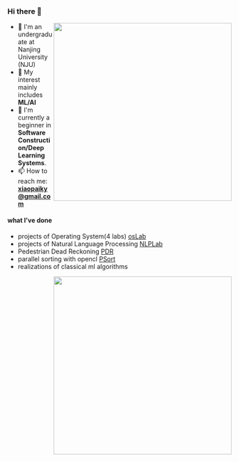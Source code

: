 ### Hi there 👋

<!--
**sorceryyy/sorceryyy** is a ✨ _special_ ✨ repository because its `README.md` (this file) appears on your GitHub profile.

Here are some ideas to get you started:
-->
<a href="#">
<img align="right" src='https://github-readme-stats.vercel.app/api/top-langs/?username=sorceryyy&layout=compact&hide=html,java' width="400px" />
</a>

- 🏫 I'm an undergraduate at Nanjing University (NJU)
- 💬 My interest mainly includes **ML/AI**
- 🌱 I'm currently a beginner in **Software Construction/Deep Learning Systems**.
- 📫 How to reach me: **xiaopaiky@gmail.com**

#### what I've done
* projects of Operating System(4 labs) [osLab](https://github.com/sorceryyy/os_labs)
* projects of Natural Language Processing [NLPLab](https://github.com/sorceryyy/nlp_lab)
* Pedestrian Dead Reckoning [PDR](https://github.com/sorceryyy/aml)
* parallel sorting with opencl [PSort](https://github.com/sorceryyy/pa_compute)
* realizations of classical ml algorithms

<a href="#">
<img align="right" src='https://github-readme-stats.vercel.app/api/top-langs/?username=sorceryyy&layout=compact&hide=html,java' width="400px" />
</a>




